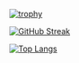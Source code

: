 [![trophy](https://github-profile-trophy.vercel.app/?username=yuta-ishii2&column=7)](https://github.com/ryo-ma/github-profile-trophy)

[![GitHub Streak](https://streak-stats.demolab.com/?user=yuta-ishii2)](https://git.io/streak-stats)

[![Top Langs](https://github-readme-stats.vercel.app/api/top-langs/?username=yuta-ishii2)](https://github.com/anuraghazra/github-readme-stats)
